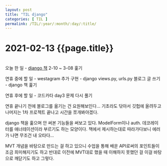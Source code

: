 ```yaml
---
layout: post
title: "TIL django"
categories: [ TIL ]
permalink: /TIL/:year/:month/:day/:title/
---
```


# 2021-02-13 {{page.title}}
&nbsp;  
오늘 한 일
    - [django 책](https://wikidocs.net/book/4223) 2-10 ~ 3-08 훑기

연휴 중에 할 일
    - westagram 추가 구현
    - django views.py, urls.py 블로그 글 쓰기
    - django 책 훑기

연휴 후에 할 일
    - 코드카타 day3 문제 다시 풀기

연휴 끝나기 전에 블로그를 옮기는 건 요원해보인다... 기초라도 닦아서 깃헙에 올려두고 나머지는 1차 프로젝트 끝나고 시간을 쪼개봐야겠다.  

django 책을 훑으며 안 써본 기능들을 써보고 있다. ModelForm이나 auth. 데코레이터를 애너테이션이라 부르기도 하는 모양이다. 책에서 제시하는대로 따라가다보니 에러가 나면 무조건 내 오타다...  

MVT 개념을 바탕으로 만드는 걸 하고 있으니 수업을 통해 배운 API로써의 포인트들이 조금 희미해지기도 하고 반대로 이전에 MVT대로 했을 때 이해하지 못했던 걸 이걸 바탕으로 깨닫기도 하고 그렇다.
